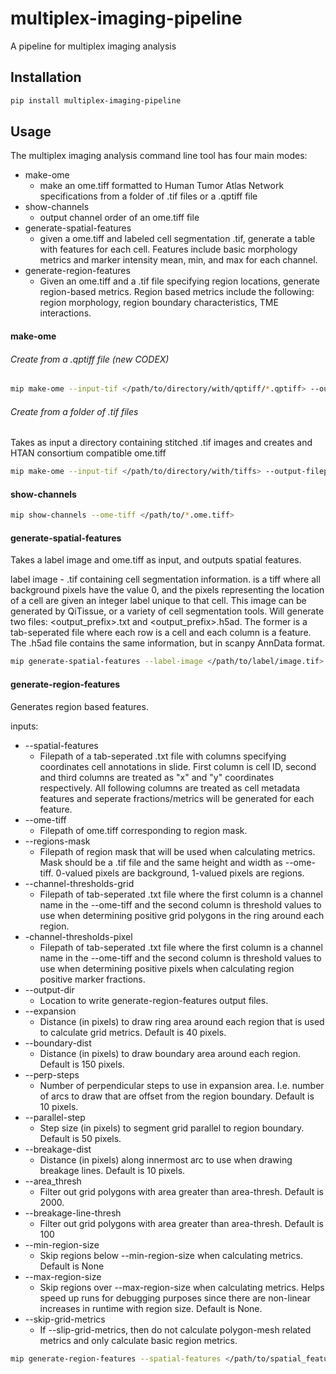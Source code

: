 # multiplex-imaging-pipeline

A pipeline for multiplex imaging analysis



## Installation

```bash
pip install multiplex-imaging-pipeline
```

## Usage

The multiplex imaging analysis command line tool has four main modes:
+ make-ome
  + make an ome.tiff formatted to Human Tumor Atlas Network specifications from a folder of .tif files or a .qptiff file
+ show-channels
  + output channel order of an ome.tiff file
+ generate-spatial-features
  + given a ome.tiff and labeled cell segmentation .tif, generate a table with features for each cell. Features include basic morphology metrics and marker intensity mean, min, and max for each channel.
+ generate-region-features
  + Given an ome.tiff and a .tif file specifying region locations, generate region-based metrics. Region based metrics include the following: region morphology, region boundary characteristics, TME interactions.

#### make-ome

###### Create from a .qptiff file (new CODEX)

```bash
mip make-ome --input-tif </path/to/directory/with/qptiff/*.qptiff> --output-filepath </path/to/output.ome.tiff>
```

###### Create from a folder of .tif files

Takes as input a directory containing stitched .tif images and creates and HTAN consortium compatible ome.tiff

```bash
mip make-ome --input-tif </path/to/directory/with/tiffs> --output-filepath </path/to/output.ome.tiff> --platform raw
```

#### show-channels

```bash
mip show-channels --ome-tiff </path/to/*.ome.tiff>
```

#### generate-spatial-features

Takes a label image and ome.tiff as input, and outputs spatial features.

label image - .tif containing cell segmentation information. is a tiff where all background pixels have the value 0, and the pixels representing the location of a cell are given an integer label unique to that cell. This image can be generated by QiTissue, or a variety of cell segmentation tools. Will generate two files: <output_prefix>.txt and <output_prefix>.h5ad. The former is a tab-seperated file where each row is a cell and each column is a feature. The .h5ad file contains the same information, but in scanpy AnnData format.

```bash
mip generate-spatial-features --label-image </path/to/label/image.tif> --ome-tiff </path/to/*.ome.tiff> --output-prefix </path/to/output/directory/prefix>
```

#### generate-region-features

Generates region based features.

inputs:
+ --spatial-features
  + Filepath of a tab-seperated .txt file with columns specifying coordinates cell annotations in slide. First column is cell ID, second and third columns are treated as "x" and "y" coordinates respectively. All following columns are treated as cell metadata features and seperate fractions/metrics will be generated for each feature.
+ --ome-tiff
  + Filepath of ome.tiff corresponding to region mask.
+ --regions-mask
  + Filepath of region mask that will be used when calculating metrics. Mask should be a .tif file and the same height and width as --ome-tiff. 0-valued pixels are background, 1-valued pixels are regions.
+ --channel-thresholds-grid
  + Filepath of tab-seperated .txt file where the first column is a channel name in the --ome-tiff and the second column is threshold values to use when determining positive grid polygons in the ring around each region.
+ -channel-thresholds-pixel
  + Filepath of tab-seperated .txt file where the first column is a channel name in the --ome-tiff and the second column is threshold values to use when determining positive pixels when calculating region positive marker fractions.
+ --output-dir
  + Location to write generate-region-features output files.
+ --expansion
  + Distance (in pixels) to draw ring area around each region that is used to calculate grid metrics. Default is 40 pixels.
+ --boundary-dist
  + Distance (in pixels) to draw boundary area around each region. Default is 150 pixels.
+ --perp-steps
  + Number of perpendicular steps to use in expansion area. I.e. number of arcs to draw that are offset from the region boundary. Default is 10 pixels.
+ --parallel-step
  + Step size (in pixels) to segment grid parallel to region boundary. Default is 50 pixels.
+ --breakage-dist
  + Distance (in pixels) along innermost arc to use when drawing breakage lines. Default is 10 pixels.
+ --area_thresh
  + Filter out grid polygons with area greater than area-thresh. Default is 2000.
+ --breakage-line-thresh
  + Filter out grid polygons with area greater than area-thresh. Default is 100
+ --min-region-size
  + Skip regions below --min-region-size when calculating metrics. Default is None
+ --max-region-size
  + Skip regions over --max-region-size when calculating metrics. Helps speed up runs for debugging purposes since there are non-linear increases in runtime with region size. Default is None.
+ --skip-grid-metrics
  + If --slip-grid-metrics, then do not calculate polygon-mesh related metrics and only calculate basic region metrics.

```bash
mip generate-region-features --spatial-features </path/to/spatial_features/*.txt> --ome-tiff </path/to/*.ome.tiff> --region-mask </path/to/region_mask/*.tif> --channel-thresholds-grid </path/to/channel_thresholds_grid/*.txt> --channel-thresholds-pixel </path/to/channel_thresholds_pixel/*.txt> --output-dir </path/to/output/dir>
```
